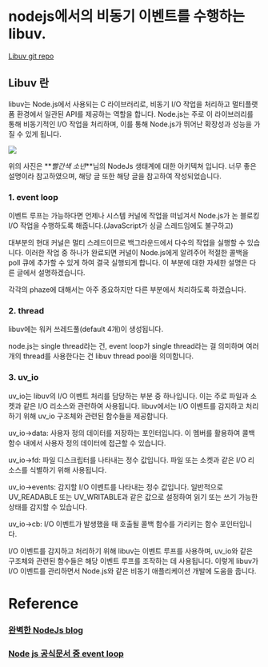 # nodejs에서의 비동기 이벤트를 수행하는 libuv.

[Libuv git repo](https://github.com/libuv/libuv)

## Libuv 란

libuv는 Node.js에서 사용되는 C 라이브러리로, 비동기 I/O 작업을 처리하고 멀티플랫폼 환경에서 일관된 API를 제공하는 역할을 합니다. Node.js는 주로 이 라이브러리를 통해 비동기적인 I/O 작업을 처리하며, 이를 통해 Node.js가 뛰어난 확장성과 성능을 가질 수 있게 됩니다.

![](https://velog.velcdn.com/images/adultlee/post/8c30478f-2db3-452b-9413-94b73952ae81/image.png)

위의 사진은 **_빨간색 소년_**님의 NodeJs 생태계에 대한 아키텍쳐 입니다.
너무 좋은 설명이라 참고하였으며, 해당 글 또한 해당 글을 참고하여 작성되었습니다.

### 1. event loop

이벤트 루프는 가능하다면 언제나 시스템 커널에 작업을 떠넘겨서 Node.js가 논 블로킹 I/O 작업을 수행하도록 해줍니다.(JavaScript가 싱글 스레드임에도 불구하고)

대부분의 현대 커널은 멀티 스레드이므로 백그라운드에서 다수의 작업을 실행할 수 있습니다. 이러한 작업 중 하나가 완료되면 커널이 Node.js에게 알려주어 적절한 콜백을 poll 큐에 추가할 수 있게 하여 결국 실행되게 합니다. 이 부분에 대한 자세한 설명은 다른 글에서 설명하겠습니다.

각각의 phaze에 대해서는 아주 중요하지만 다른 부분에서 처리하도록 하겠습니다.

### 2. thread

libuv에는 워커 쓰레드풀(default 4개)이 생성됩니다.

node.js는 single thread라는 건, event loop가 single thread라는 걸 의미하며 여러개의 thread를 사용한다는 건 libuv thread pool을 의미합니다.

### 3. uv_io

uv_io는 libuv의 I/O 이벤트 처리를 담당하는 부분 중 하나입니다. 이는 주로 파일과 소켓과 같은 I/O 리소스와 관련하여 사용됩니다. libuv에서는 I/O 이벤트를 감지하고 처리하기 위해 uv_io 구조체와 관련된 함수들을 제공합니다.

uv_io->data: 사용자 정의 데이터를 저장하는 포인터입니다. 이 멤버를 활용하여 콜백 함수 내에서 사용자 정의 데이터에 접근할 수 있습니다.

uv_io->fd: 파일 디스크립터를 나타내는 정수 값입니다. 파일 또는 소켓과 같은 I/O 리소스를 식별하기 위해 사용됩니다.

uv_io->events: 감지할 I/O 이벤트를 나타내는 정수 값입니다. 일반적으로 UV_READABLE 또는 UV_WRITABLE과 같은 값으로 설정하여 읽기 또는 쓰기 가능한 상태를 감지할 수 있습니다.

uv_io->cb: I/O 이벤트가 발생했을 때 호출될 콜백 함수를 가리키는 함수 포인터입니다.

I/O 이벤트를 감지하고 처리하기 위해 libuv는 이벤트 루프를 사용하며, uv_io와 같은 구조체와 관련된 함수들은 해당 이벤트 루프를 조작하는 데 사용됩니다. 이렇게 libuv가 I/O 이벤트를 관리하면서 Node.js와 같은 비동기 애플리케이션 개발에 도움을 줍니다.

# Reference

### [완벽한 NodeJs blog](https://sjh836.tistory.com/149)

### [Node js 공식문서 중 event loop](https://nodejs.org/ko/docs/guides/event-loop-timers-and-nexttick)
